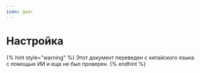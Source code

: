 ```yaml
---
icon: gear
---
```

# Настройка


{% hint style="warning" %}
Этот документ переведен с китайского языка с помощью ИИ и еще не был проверен.
{% endhint %}


